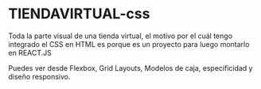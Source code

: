 # TIENDAVIRTUAL-css

Toda la parte visual de una tienda virtual, el motivo por el cuál tengo integrado el CSS en HTML es porque es un proyecto para luego montarlo en REACT.JS

Puedes ver desde Flexbox, Grid Layouts, Modelos de caja, especificidad y diseño responsivo.
